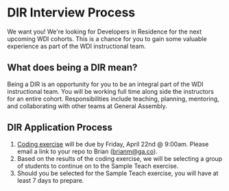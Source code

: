 # DIR Interview Process

We want you! We're looking for Developers in Residence for the next upcoming WDI cohorts. This is a chance for you to gain some valuable experience as part of the WDI instructional team.

## What does being a DIR mean?
  Being a DIR is an opportunity for you to be an integral part of the WDI instructional team. You will be working full time along side the instructors for an entire cohort. Responsibilities include teaching, planning, mentoring, and collaborating with other teams at General Assembly.

## DIR Application Process

1. [Coding exercise](https://github.com/GA-WDI/instructor-code-challenge) will be due by Friday, April 22nd @ 9:00am. Please email a link to your repo to Brian (brianm@ga.co).
2. Based on the results of the coding exercise, we will be selecting a group of students to continue on to the Sample Teach exercise.
3. Should you be selected for the Sample Teach exercise, you will have at least 7 days to prepare.

